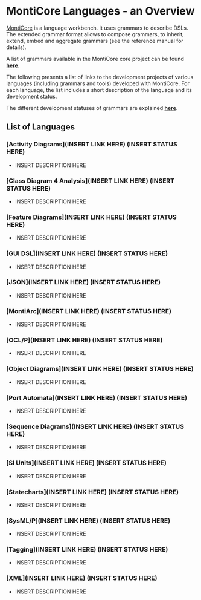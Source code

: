 <!-- (c) https://github.com/MontiCore/monticore -->

# MontiCore Languages - an Overview

[MontiCore](http://www.monticore.de) is a language workbench. It uses 
grammars to describe DSLs. The extended 
grammar format allows to compose grammars, to inherit, extend, embed
and aggregate grammars (see the reference manual for details).

A list of grammars available in the MontiCore core project can be found 
[**here**](monticore-grammar/src/main/grammars/de/monticore/Grammars.md).

The following presents a list of links to the development projects 
of various languages (including grammars and tools) developed with 
MontiCore. For each language, the list includes a short description 
of the language and its development status.

The different development statuses of grammars are explained 
[**here**](00.org/Explanations/StatusOfGrammars.md).

## List of Languages

### [Activity Diagrams](INSERT LINK HERE) (INSERT STATUS HERE)
* INSERT DESCRIPTION HERE

### [Class Diagram 4 Analysis](INSERT LINK HERE) (INSERT STATUS HERE)
* INSERT DESCRIPTION HERE

### [Feature Diagrams](INSERT LINK HERE) (INSERT STATUS HERE)
* INSERT DESCRIPTION HERE

### [GUI DSL](INSERT LINK HERE) (INSERT STATUS HERE)
* INSERT DESCRIPTION HERE

### [JSON](INSERT LINK HERE) (INSERT STATUS HERE)
* INSERT DESCRIPTION HERE

### [MontiArc](INSERT LINK HERE) (INSERT STATUS HERE)
* INSERT DESCRIPTION HERE

### [OCL/P](INSERT LINK HERE) (INSERT STATUS HERE)
* INSERT DESCRIPTION HERE

### [Object Diagrams](INSERT LINK HERE) (INSERT STATUS HERE)
* INSERT DESCRIPTION HERE

### [Port Automata](INSERT LINK HERE) (INSERT STATUS HERE)
* INSERT DESCRIPTION HERE

### [Sequence Diagrams](INSERT LINK HERE) (INSERT STATUS HERE)
* INSERT DESCRIPTION HERE

### [SI Units](INSERT LINK HERE) (INSERT STATUS HERE)
* INSERT DESCRIPTION HERE

### [Statecharts](INSERT LINK HERE) (INSERT STATUS HERE)
* INSERT DESCRIPTION HERE

### [SysML/P](INSERT LINK HERE) (INSERT STATUS HERE)
* INSERT DESCRIPTION HERE

### [Tagging](INSERT LINK HERE) (INSERT STATUS HERE)
* INSERT DESCRIPTION HERE

### [XML](INSERT LINK HERE) (INSERT STATUS HERE)
* INSERT DESCRIPTION HERE

